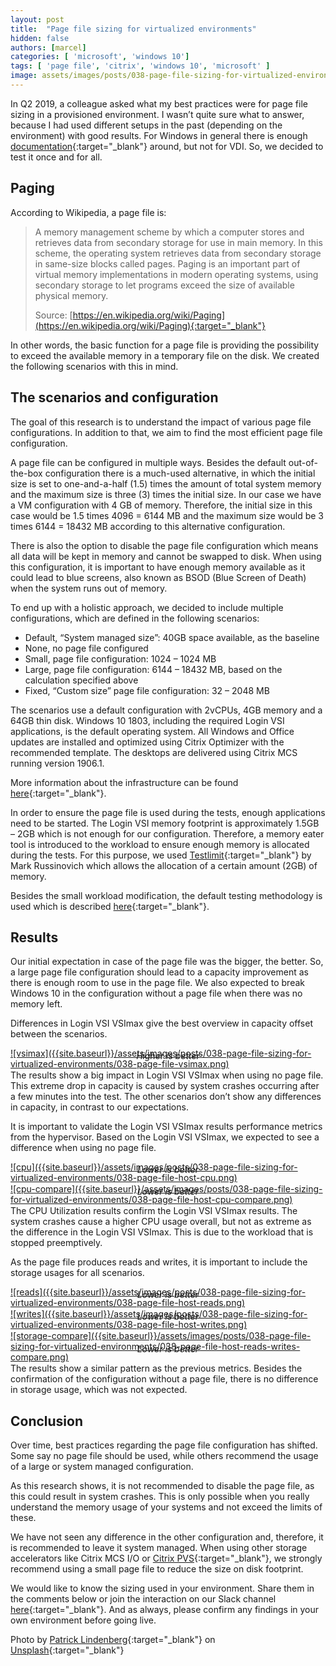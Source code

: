 ```yaml
---
layout: post
title:  "Page file sizing for virtualized environments"
hidden: false
authors: [marcel]
categories: [ 'microsoft', 'windows 10']
tags: [ 'page file', 'citrix', 'windows 10', 'microsoft' ]
image: assets/images/posts/038-page-file-sizing-for-virtualized-environments/038-page-file-feature-image.png
---
```

In Q2 2019, a colleague asked what my best practices were for page file sizing in a provisioned environment. I wasn’t quite sure what to answer, because I had used different setups in the past (depending on the environment) with good results. For Windows in general there is enough [documentation](https://docs.microsoft.com/en-us/windows/client-management/determine-appropriate-page-file-size){:target="_blank"} around, but not for VDI. So, we decided to test it once and for all.

## Paging
According to Wikipedia, a page file is:

> A memory management scheme by which a computer stores and retrieves data from secondary storage for use in main memory. In this scheme, the operating system retrieves data from secondary storage in same-size blocks called pages. Paging is an important part of virtual memory implementations in modern operating systems, using secondary storage to let programs exceed the size of available physical memory.
>
> Source: [https://en.wikipedia.org/wiki/Paging](https://en.wikipedia.org/wiki/Paging){:target="_blank"}

In other words, the basic function for a page file is providing the possibility to exceed the available memory in a temporary file on the disk. We created the following scenarios with this in mind.

## The scenarios and configuration
The goal of this research is to understand the impact of various page file configurations. In addition to that, we aim to find the most efficient page file configuration.

A page file can be configured in multiple ways. Besides the default out-of-the-box configuration there is a much-used alternative, in which the initial size is set to one-and-a-half (1.5) times the amount of total system memory and the maximum size is three (3) times the initial size. In our case we have a VM configuration with 4 GB of memory. Therefore, the initial size in this case would be 1.5 times 4096 = 6144 MB and the maximum size would be 3 times 6144 = 18432 MB according to this alternative configuration.

There is also the option to disable the page file configuration which means all data will be kept in memory and cannot be swapped to disk. When using this configuration, it is important to have enough memory available as it could lead to blue screens, also known as BSOD (Blue Screen of Death) when the system runs out of memory.

To end up with a holistic approach, we decided to include multiple configurations, which are defined in the following scenarios:

  * Default, “System managed size”: 40GB space available, as the baseline
  * None, no page file configured
  * Small, page file configuration: 1024 – 1024 MB
  * Large, page file configuration: 6144 – 18432 MB, based on the calculation specified above
  * Fixed, “Custom size” page file configuration: 32 – 2048 MB

The scenarios use a default configuration with 2vCPUs, 4GB memory and a 64GB thin disk. Windows 10 1803, including the required Login VSI applications, is the default operating system. All Windows and Office updates are installed and optimized using Citrix Optimizer with the recommended template. The desktops are delivered using Citrix MCS running version 1906.1.

More information about the infrastructure can be found [here]({{site.baseurl}}/architecture-and-hardware-setup-overview-2018){:target="_blank"}.

In order to ensure the page file is used during the tests, enough applications need to be started. The Login VSI memory footprint is approximately 1.5GB – 2GB which is not enough for our configuration. Therefore, a memory eater tool is introduced to the workload to ensure enough memory is allocated during the tests. For this purpose, we used [Testlimit](https://docs.microsoft.com/en-us/sysinternals/downloads/testlimit){:target="_blank"} by Mark Russinovich which allows the allocation of a certain amount (2GB) of memory.

Besides the small workload modification, the default testing methodology is used which is described [here]({{site.baseurl}}/insight-in-the-testing-methodology){:target="_blank"}.

## Results
Our initial expectation in case of the page file was the bigger, the better. So, a large page file configuration should lead to a capacity improvement as there is enough room to use in the page file. We also expected to break Windows 10 in the configuration without a page file when there was no memory left.

Differences in Login VSI VSImax give the best overview in capacity offset between the scenarios.

<a href="{{site.baseurl}}/assets/images/posts/038-page-file-sizing-for-virtualized-environments/038-page-file-vsimax.png" data-lightbox="vsimax">
![vsimax]({{site.baseurl}}/assets/images/posts/038-page-file-sizing-for-virtualized-environments/038-page-file-vsimax.png)
</a>
<p align="center" style="margin-top: -30px;" >
  <i>Higher is better</i>
</p>

The results show a big impact in Login VSI VSImax when using no page file. This extreme drop in capacity is caused by system crashes occurring after a few minutes into the test. The other scenarios don’t show any differences in capacity, in contrast to our expectations.

It is important to validate the Login VSI VSImax results performance metrics from the hypervisor. Based on the Login VSI VSImax, we expected to see a difference when using no page file.

<a href="{{site.baseurl}}/assets/images/posts/038-page-file-sizing-for-virtualized-environments/038-page-file-host-cpu.png" data-lightbox="cpu">
![cpu]({{site.baseurl}}/assets/images/posts/038-page-file-sizing-for-virtualized-environments/038-page-file-host-cpu.png)
</a>
<p align="center" style="margin-top: -30px;" >
  <i>Lower is better</i>
</p>

<a href="{{site.baseurl}}/assets/images/posts/038-page-file-sizing-for-virtualized-environments/038-page-file-host-cpu-compare.png" data-lightbox="cpu-compare">
![cpu-compare]({{site.baseurl}}/assets/images/posts/038-page-file-sizing-for-virtualized-environments/038-page-file-host-cpu-compare.png)
</a>
<p align="center" style="margin-top: -30px;" >
  <i>Lower is better</i>
</p>

The CPU Utilization results confirm the Login VSI VSImax results. The system crashes cause a higher CPU usage overall, but not as extreme as the difference in the Login VSI VSImax. This is due to the workload that is stopped preemptively.

As the page file produces reads and writes, it is important to include the storage usages for all scenarios.

<a href="{{site.baseurl}}/assets/images/posts/038-page-file-sizing-for-virtualized-environments/038-page-file-host-reads.png" data-lightbox="reads">
![reads]({{site.baseurl}}/assets/images/posts/038-page-file-sizing-for-virtualized-environments/038-page-file-host-reads.png)
</a>
<p align="center" style="margin-top: -30px;" >
  <i>Lower is better</i>
</p>

<a href="{{site.baseurl}}/assets/images/posts/038-page-file-sizing-for-virtualized-environments/038-page-file-host-writes.png" data-lightbox="writes">
![writes]({{site.baseurl}}/assets/images/posts/038-page-file-sizing-for-virtualized-environments/038-page-file-host-writes.png)
</a>
<p align="center" style="margin-top: -30px;" >
  <i>Lower is better</i>
</p>

<a href="{{site.baseurl}}/assets/images/posts/038-page-file-sizing-for-virtualized-environments/038-page-file-host-reads-writes-compare.png" data-lightbox="storage-compare">
![storage-compare]({{site.baseurl}}/assets/images/posts/038-page-file-sizing-for-virtualized-environments/038-page-file-host-reads-writes-compare.png)
</a>
<p align="center" style="margin-top: -30px;" >
  <i>Lower is better</i>
</p>

The results show a similar pattern as the previous metrics. Besides the confirmation of the configuration without a page file, there is no difference in storage usage, which was not expected.

## Conclusion
Over time, best practices regarding the page file configuration has shifted. Some say no page file should be used, while others recommend the usage of a large or system managed configuration.

As this research shows, it is not recommended to disable the page file, as this could result in system crashes. This is only possible when you really understand the memory usage of your systems and not exceed the limits of these.

We have not seen any difference in the other configuration and, therefore, it is recommended to leave it system managed. When using other storage accelerators like Citrix MCS I/O or [Citrix PVS](https://www.carlstalhood.com/pvs-master-device-preparation/#pagefile){:target="_blank"}, we strongly recommend using a small page file to reduce the size on disk footprint.

We would like to know the sizing used in your environment. Share them in the comments below or join the interaction on our Slack channel [here](https://{{site.title}}.slack.com){:target="_blank"}. And as always, please confirm any findings in your own environment before going live.

Photo by [Patrick Lindenberg](https://unsplash.com/@heapdump?utm_source=unsplash&utm_medium=referral&utm_content=creditCopyText){:target="_blank"} on [Unsplash](https://unsplash.com/?utm_source=unsplash&utm_medium=referral&utm_content=creditCopyText){:target="_blank"}
